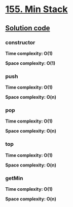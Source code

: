 # [155. Min Stack](https://leetcode.com/problems/min-stack/)

## [Solution code](https://github.com/alexengrig/leetcode/blob/main/src/main/java/dev/alexengrig/leetcode/design/_155_min_stack/MyMinStack.java)

### constructor

**Time complexity: O(1)**

**Space complexity: O(1)**

### push

**Time complexity: O(1)**

**Space complexity: O(n)**

### pop

**Time complexity: O(1)**

**Space complexity: O(n)**

### top

**Time complexity: O(1)**

**Space complexity: O(n)**

### getMin

**Time complexity: O(1)**

**Space complexity: O(n)**
